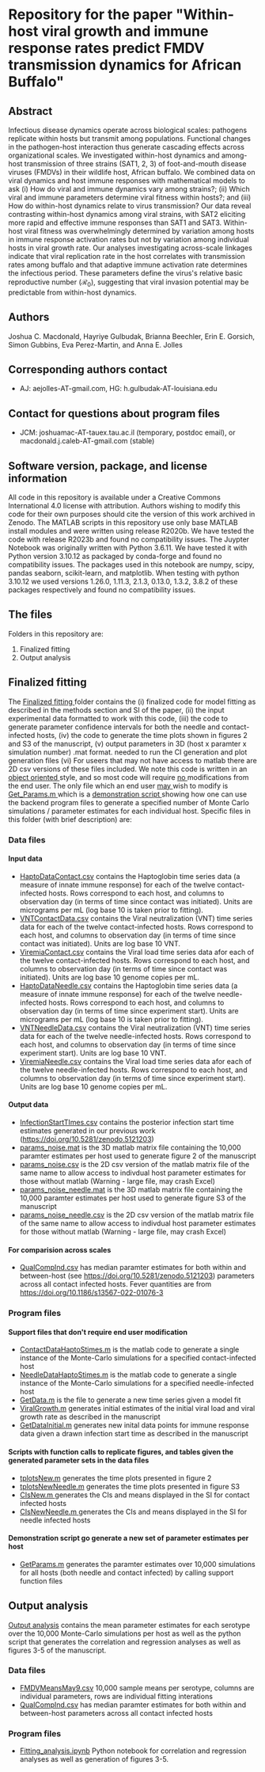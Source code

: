 # Repository for the paper "Within-host viral growth and immune response rates predict FMDV transmission dynamics for African Buffalo"

## Abstract
Infectious disease dynamics operate across biological scales: pathogens replicate within hosts but transmit among populations. Functional changes in the pathogen-host interaction thus generate cascading effects across organizational scales. We investigated within-host dynamics and among-host transmission of three strains (SAT1, 2, 3) of foot-and-mouth disease viruses (FMDVs) in their wildlife host, African buffalo. We combined data on viral dynamics and host immune responses with mathematical models to ask (i) How do viral and immune dynamics vary among strains?; (ii) Which viral and immune parameters determine viral fitness within hosts?; and (iii) How do within-host dynamics relate to virus transmission? Our data reveal contrasting within-host dynamics among viral strains, with SAT2 eliciting more rapid and effective immune responses than SAT1 and SAT3. Within-host viral fitness was overwhelmingly determined by variation among hosts in immune response activation rates but not by variation among individual hosts in viral growth rate. Our analyses investigating across-scale linkages indicate that viral replication rate in the host correlates with transmission rates among buffalo and that adaptive immune activation rate determines the infectious period. These parameters define the virus's relative basic reproductive number ($\mathcal{R}_0$), suggesting that viral invasion potential may be predictable from within-host dynamics.

## Authors
Joshua C. Macdonald, Hayriye Gulbudak, Brianna Beechler, Erin E. Gorsich, Simon Gubbins, Eva Perez-Martin, and Anna E. Jolles

## Corresponding authors contact
- AJ: aejolles-AT-gmail.com, HG: h.gulbudak-AT-louisiana.edu
  
## Contact for questions about program files
- JCM: joshuamac-AT-tauex.tau.ac.il (temporary, postdoc email), or macdonald.j.caleb-AT-gmail.com (stable)

## Software version, package, and license information 
All code in this repository is available under a Creative Commons International 4.0 license with attribution.  Authors wishing to modify this code for their own purposes should cite the version of this work archived in Zenodo. The MATLAB scripts in this repository use only base MATLAB install modules and were written using release R2020b.  We have tested the code with release R2023b and found no compatibility issues.  The Juypter Notebook was originally written with Python 3.6.11.  We have tested it with Python version 3.10.12 as packaged by conda-forge and found no compatibility issues.  The packages used in this notebook are numpy, scipy, pandas seaborn, scikit-learn, and matplotlib.  When testing with python 3.10.12 we used versions 1.26.0, 1.11.3, 2.1.3, 0.13.0, 1.3.2, 3.8.2 of these packages respectively and found no compatibility issues.    

## The files
Folders in this repository are: <br />
  1. Finalized fitting
  2. Output analysis 

## Finalized fitting
The <ins> Finalized fitting </ins> folder contains the (i) finalized code for model fitting as described in the methods section and SI of the paper, (ii) the input experimental data formatted to work with this code, (iii) the code to generate parameter confidence intervals for both the needle and contact-infected hosts, (iv) the code to generate the time plots shown in figures 2 and S3 of the manuscript, (v) output parameters in 3D (host x paramter x simulation number) .mat format. needed to run the CI generation and plot generation files (vi) For useers that may not have access to matlab there are 2D csv versions of these files included.  We note this code is written in an <ins> object oriented </ins> style, and so most code will require <ins> no </ins> modifications from the end user.  The only file which an end user <ins> may </ins> wish to modify is <ins> Get_Params.m </ins> which is a <ins> demonstration script </ins> showing how one can use the backend program files to generate a specified number of Monte Carlo simulations / parameter estimates for each individual host.  Specific files in this folder (with brief description) are:

### Data files
#### Input data
- <ins>HaptoDataContact.csv</ins> contains the Haptoglobin time series data (a measure of innate immune response) for each of the twelve contact-infected hosts.  Rows correspond to each host, and columns to observation day (in terms of time since contact was initiated).  Units are micrograms per mL (log base 10 is taken prior to fitting).
- <ins>VNTContactData.csv</ins> contains the Viral neutralization (VNT) time series data for each of the twelve contact-infected hosts.  Rows correspond to each host, and columns to observation day (in terms of time since contact was initiated).  Units are log base 10 VNT.
- <ins>ViremiaContact.csv</ins> contains the Viral load time series data afor each of the twelve contact-infected hosts.  Rows correspond to each host, and columns to observation day (in terms of time since contact was initiated).  Units are log base 10 genome copies per mL.
- <ins>HaptoDataNeedle.csv</ins> contains the Haptoglobin time series data (a measure of innate immune response) for each of the twelve needle-infected hosts.  Rows correspond to each host, and columns to observation day (in terms of time since experiment start).  Units are micrograms per mL (log base 10 is taken prior to fitting).
- <ins>VNTNeedleData.csv</ins> contains the Viral neutralization (VNT) time series data for each of the twelve needle-infected hosts.  Rows correspond to each host, and columns to observation day (in terms of time since experiment start).  Units are log base 10 VNT.
- <ins>ViremiaNeedle.csv</ins> contains the Viral load time series data afor each of the twelve needle-infected hosts.  Rows correspond to each host, and columns to observation day (in terms of time since experiment start).  Units are log base 10 genome copies per mL.
#### Output data 
- <ins>InfectionStartTImes.csv</ins> contains the posterior infection start time estimates generated in our previous work (https://doi.org/10.5281/zenodo.5121203) 
- <ins>params_noise.mat</ins> is the 3D matlab matrix file containing the 10,000 paramter estimates per host used to generate figure 2 of the manuscript
- <ins>params_noise.csv</ins> is the 2D csv version of the matlab matrix file of the same name to allow access to indivdual host parameter estimates for those without matlab (Warning - large file, may crash Excel)
- <ins>params_noise_needle.mat</ins> is the 3D matlab matrix file containing the 10,000 paramter estimates per host used to generate figure S3 of the manuscript
- <ins>params_noise_needle.csv</ins> is the 2D csv version of the matlab matrix file of the same name to allow access to indivdual host parameter estimates for those without matlab (Warning - large file, may crash Excel)

#### For comparision across scales
- <ins> QualCompInd.csv</ins> has median paramter estimates for both within and between-host (see https://doi.org/10.5281/zenodo.5121203)  parameters across all contact infected hosts.  Fever quantities are from https://doi.org/10.1186/s13567-022-01076-3
  
### Program files
#### Support files that don't require end user modification 
- <ins>ContactDataHaptoStimes.m</ins> is the matlab code to generate a single instance of the Monte-Carlo simulations for a specified contact-infected host
- <ins>NeedleDataHaptoStimes.m</ins> is the matlab code to generate a single instance of the Monte-Carlo simulations for a specified needle-infected host
- <ins>GetData.m</ins> is the file to generate a new time series given a model fit
- <ins>ViralGrowth.m</ins> generates initial estimates of the initial viral load and viral growth rate as described in the manuscript
- <ins>GetDataInitial.m</ins> generates new inital data points for immune response data given a drawn infection start time as described in the manuscript

#### Scripts with function calls to replicate figures, and tables given the generated parameter sets in the data files
- <ins> tplotsNew.m</ins> generates the time plots presented in figure 2
- <ins> tplotsNewNeedle.m</ins> generates the time plots presented in figure S3
- <ins> CIsNew.m </ins> generates the CIs and means displayed in the SI for contact infected hosts
- <ins> CIsNewNeedle.m </ins> generates the CIs and means displayed in the SI for needle infected hosts

#### Demonstration script go generate a new set of parameter estimates per host 
- <ins>GetParams.m</ins> generates the paramter estimates over 10,000 simulations for all hosts (both needle and contact infected) by calling support function files 

## Output analysis
<ins> Output analysis</ins> contains the mean parameter estimates for each serotype over the 10,000 Monte-Carlo simulations per host as well as the python script that generates the correlation and regression analyses as well as figures 3-5 of the manuscript.

### Data files
- <ins>FMDVMeansMay9.csv</ins> 10,000 sample means per serotype, columns are individual parameters, rows are individual fitting interations
- <ins> QualCompInd.csv</ins> has median paramter estimates for both within and between-host parameters across all contact infected hosts
### Program files
- <ins>Fitting_analysis.ipynb</ins> Python notebook for correlation and regression analyses as well as generation of figures 3-5.
